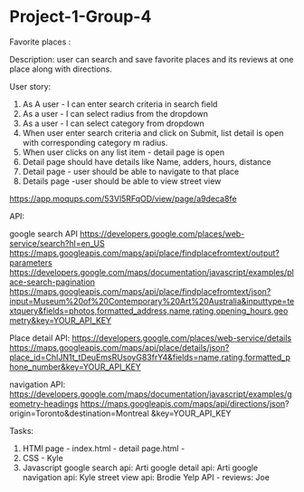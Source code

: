 # Project-1-Group-4


Favorite places : 

Description:
user can search and save favorite places and its reviews at one place along with directions.

User story:

1. As A user - 
I can enter search criteria in search field 
2. As a user - I can select radius from the dropdown
3. As a user - I can select category from dropdown
4. When user enter search criteria and click on Submit, list detail is open with corresponding category m radius.
4. When user clicks on any list item - detail page is open 
5. Detail page should have details like Name, adders, hours, distance 
6. Detail page - user should be able to navigate to that place 
6. Details page -user should be able to view street view 

https://app.moqups.com/53Vl5RFqOD/view/page/a9deca8fe

API:

google search API https://developers.google.com/places/web-service/search?hl=en_US https://maps.googleapis.com/maps/api/place/findplacefromtext/output?parameters https://developers.google.com/maps/documentation/javascript/examples/place-search-pagination https://maps.googleapis.com/maps/api/place/findplacefromtext/json?input=Museum%20of%20Contemporary%20Art%20Australia&inputtype=textquery&fields=photos,formatted_address,name,rating,opening_hours,geometry&key=YOUR_API_KEY

Place detail API: https://developers.google.com/places/web-service/details https://maps.googleapis.com/maps/api/place/details/json?place_id=ChIJN1t_tDeuEmsRUsoyG83frY4&fields=name,rating,formatted_phone_number&key=YOUR_API_KEY

navigation API: https://developers.google.com/maps/documentation/javascript/examples/geometry-headings https://maps.googleapis.com/maps/api/directions/json? origin=Toronto&destination=Montreal &key=YOUR_API_KEY

Tasks: 
1. HTMl page - index.html - 
detail page.html - 
2. CSS - Kyle
3. Javascript 
google search api: Arti
google detail api:  Arti 
google navigation api: Kyle
street view api: Brodie
Yelp API - reviews:  Joe

